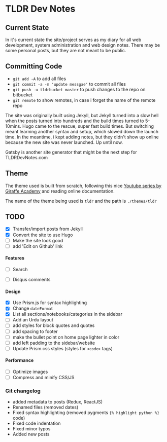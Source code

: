 # TLDR Dev Notes

## Current State
In it's current state the site/project serves as my diary for all web development, system administration and web design notes. There may be some personal posts, but they are not meant to be public.


## Committing Code

- `git add -A` to add all files
- `git commit -a -m 'update messgae'` to commit all files
- `git push -u tldrbucket master` to push changes to the repo on bitbucket
- `git remote` to show remotes, in case i forget the name of the remote repo

The site was originally built using Jekyll, but Jekyll turned into a slow hell when the posts turned into hundreds and the build times turned to 5-10mins. Hugo came to the rescue, super fast build times. But switching meant learning another syntax and setup, which slowed down the launch time. In the meantime, i kept adding notes, but they didn't show up online because the new site was never launched. Up until now.

Gatsby is another site generator that might be the next step for TLDRDevNotes.com

## Theme
The theme used is built from scratch, following this nice [Youtube series by Giraffe Academy]() and reading online documentation. 

The name of the theme being used is `tldr` and the path is `./themes/tldr`

TODO
---

- [x] Transfer/import posts from Jekyll
- [x] Convert the site to use Hugo
- [ ] Make the site look good
- [ ] add 'Edit on Github' link

#### Features
- [ ] Search
- [ ] Disqus comments


#### Design
- [x] Use Prism.js for syntax highlighting
- [x] Change `dateFormat`
- [x] List all sections/notebooks/categories in the sidebar
- [ ] Add an Urdu layout
- [ ] add styles for block quotes and quotes
- [ ] add spacing to footer
- [ ] make the bullet point on home page lighter in color
- [ ] add left padding to the sidebar/website
- [ ] Update Prism.css styles (styles for `<code>` tags)

#### Performance
- [ ] Optimize images
- [ ] Compress and minify CSS/JS

### Git changelog
- added metadata to posts (Redux, ReactJS)
- Renamed files (removed dates)
- Fixed syntax highlighting (removed pygments `{% highlight python %}` code)
- Fixed code indentation
- Fixed minor typos
- Added new posts
